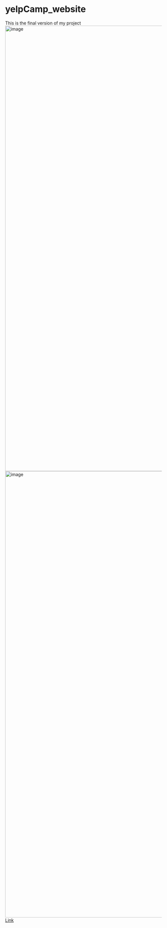 # yelpCamp_website
This is the final version of my project
<img width="1427" alt="image" src="https://github.com/mcHan18/yelpCamp_website/assets/55198923/eb2eefe2-fed5-4722-b152-7759bb95a52b">
<img width="1430" alt="image" src="https://github.com/mcHan18/yelpCamp_website/assets/55198923/1cf3c39c-b5e3-41f0-959f-40073a7e47cb">
<a href = "https://yelpcamp-119l.onrender.com">Link</a>
